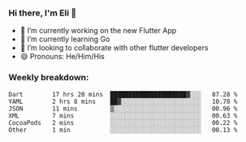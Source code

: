 ### Hi there, I'm Eli 👋
- 🔭 I’m currently working on the new Flutter App
- 🌱 I’m currently learning Go
- 🦄 I’m looking to collaborate with other flutter developers
- 😄 Pronouns: He/Him/His

### Weekly breakdown:
<!--START_SECTION:waka-->

```text
Dart        17 hrs 20 mins  █████████████████████▓░░░   87.28 %
YAML        2 hrs 8 mins    ██▓░░░░░░░░░░░░░░░░░░░░░░   10.78 %
JSON        11 mins         ▒░░░░░░░░░░░░░░░░░░░░░░░░   00.96 %
XML         7 mins          ░░░░░░░░░░░░░░░░░░░░░░░░░   00.63 %
CocoaPods   2 mins          ░░░░░░░░░░░░░░░░░░░░░░░░░   00.22 %
Other       1 min           ░░░░░░░░░░░░░░░░░░░░░░░░░   00.13 %
```

<!--END_SECTION:waka-->
